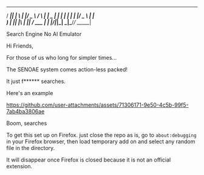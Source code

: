 

 ____  _____ _   _  ___    _    _____ 
/ ___|| ____| \ | |/ _ \  / \  | ____|
\___ \|  _| |  \| | | | |/ _ \ |  _|  
 ___) | |___| |\  | |_| / ___ \| |___ 
|____/|_____|_| \_|\___/_/   \_\_____|


Search Engine No AI Emulator


Hi Friends, 

For those of us who long for simpler times...

The SENOAE system comes action-less packed!

It just f****** searches.

Here's an example 


https://github.com/user-attachments/assets/71306171-9e50-4c5b-99f5-7ab4ba3806ae


Boom, searches

To get this set up on Firefox. just close the repo as is, go to `about:debugging` in your Firefox browser, then load temporary add on and select any random file in the directory. 

It will disappear once Firefox is closed because it is not an official extension. 
